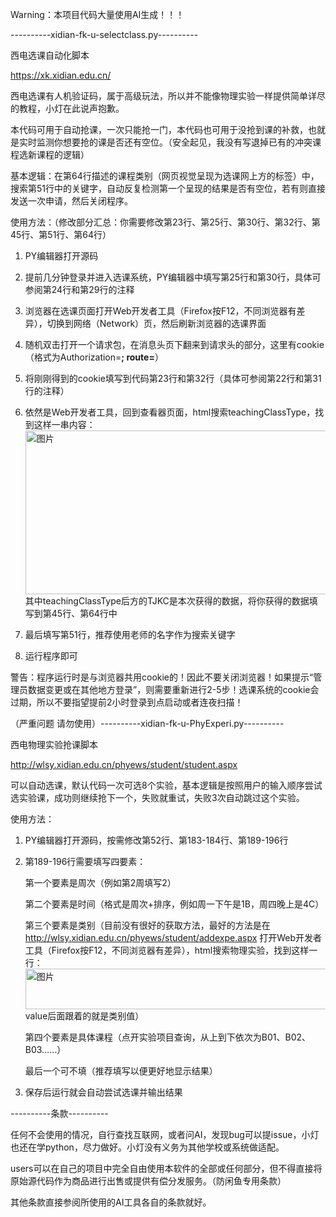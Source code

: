 Warning：本项目代码大量使用AI生成！！！




----------xidian-fk-u-selectclass.py----------

西电选课自动化脚本

https://xk.xidian.edu.cn/

西电选课有人机验证码，属于高级玩法，所以并不能像物理实验一样提供简单详尽的教程，小灯在此说声抱歉。

本代码可用于自动抢课，一次只能抢一门，本代码也可用于没抢到课的补救，也就是实时监测你想要抢的课是否还有空位。（安全起见，我没有写退掉已有的冲突课程选新课程的逻辑）

基本逻辑：在第64行描述的课程类别（网页视觉呈现为选课网上方的标签）中，搜索第51行中的关键字，自动反复检测第一个呈现的结果是否有空位，若有则直接发送一次申请，然后关闭程序。

使用方法：（修改部分汇总：你需要修改第23行、第25行、第30行、第32行、第45行、第51行、第64行）

1. PY编辑器打开源码

2. 提前几分钟登录并进入选课系统，PY编辑器中填写第25行和第30行，具体可参阅第24行和第29行的注释

3. 浏览器在选课页面打开Web开发者工具（Firefox按F12，不同浏览器有差异），切换到网络（Network）页，然后刷新浏览器的选课界面

4. 随机双击打开一个请求包，在消息头页下翻来到请求头的部分，这里有cookie（格式为Authorization=****; route=****）

5. 将刚刚得到的cookie填写到代码第23行和第32行（具体可参阅第22行和第31行的注释）

6. 依然是Web开发者工具，回到查看器页面，html搜索teachingClassType，找到这样一串内容：<img width="1758" height="262" alt="图片" src="https://github.com/user-attachments/assets/12848f46-444d-4d99-bcf3-6def8fc70113" />其中teachingClassType后方的TJKC是本次获得的数据，将你获得的数据填写到第45行、第64行中

7. 最后填写第51行，推荐使用老师的名字作为搜索关键字

8. 运行程序即可

警告：程序运行时是与浏览器共用cookie的！因此不要关闭浏览器！如果提示“管理员数据变更或在其他地方登录”，则需要重新进行2-5步！选课系统的cookie会过期，所以不要指望提前2小时登录到点启动或者连夜扫描！




（严重问题 请勿使用）----------xidian-fk-u-PhyExperi.py----------

西电物理实验抢课脚本

http://wlsy.xidian.edu.cn/phyews/student/student.aspx

可以自动选课，默认代码一次可选8个实验，基本逻辑是按照用户的输入顺序尝试选实验课，成功则继续抢下一个，失败就重试，失败3次自动跳过这个实验。

使用方法：

1. PY编辑器打开源码，按需修改第52行、第183-184行、第189-196行

2. 第189-196行需要填写四要素：

     第一个要素是周次（例如第2周填写2）

     第二个要素是时间（格式是周次+排序，例如周一下午是1B，周四晚上是4C）

     第三个要素是类别（目前没有很好的获取方法，最好的方法是在 http://wlsy.xidian.edu.cn/phyews/student/addexpe.aspx 打开Web开发者工具（Firefox按F12，不同浏览器有差异），html搜索物理实验，找到这样一行：<img width="1229" height="65" alt="图片" src="https://github.com/user-attachments/assets/b8a6241f-953c-477a-aa0a-0bccaa693800" />value后面跟着的就是类别值）

     第四个要素是具体课程（点开实验项目查询，从上到下依次为B01、B02、B03……）

     最后一个可不填（推荐填写以便更好地显示结果）

4. 保存后运行就会自动尝试选课并输出结果




----------条款----------

任何不会使用的情况，自行查找互联网，或者问AI，发现bug可以提issue，小灯也还在学python，尽力做好。小灯没有义务为其他学校或系统做适配。

users可以在自己的项目中完全自由使用本软件的全部或任何部分，但不得直接将原始源代码作为商品进行出售或提供有偿分发服务。（防闲鱼专用条款）

其他条款直接参阅所使用的AI工具各自的条款就好。
